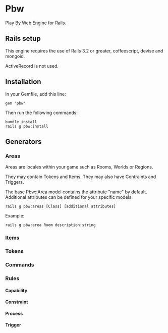 # Pbw

Play By Web Engine for Rails.

## Rails setup

This engine requires the use of Rails 3.2 or greater, coffeescript, devise and mongoid.

ActiveRecord is not used.

## Installation

In your Gemfile, add this line:

    gem 'pbw'

Then run the following commands:

    bundle install
    rails g pbw:install

## Generators

### Areas

Areas are locales within your game such as Rooms, Worlds or Regions. 

They may contain Tokens and Items. They may also have Contraints and Triggers.

The base Pbw::Area model contains the attribute "name" by default. Additional attributes can be defined for your specific models.

    rails g pbw:areas [Class] [additional attributes]

Example:

    rails g pbw:area Room description:string

### Items

### Tokens

### Commands

### Rules

#### Capability

#### Constraint

#### Process

#### Trigger

